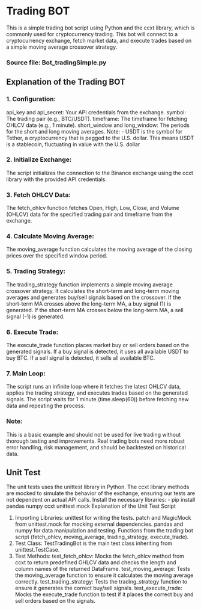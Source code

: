 # Trading BOT
This is a simple trading bot script using Python and the ccxt library, which is commonly used for cryptocurrency trading. 
This bot will connect to a cryptocurrency exchange, fetch market data, and execute trades based on a simple moving average crossover strategy.
### Source file: Bot_tradingSimple.py 
## Explanation of the Trading BOT
### 1.	Configuration:
api_key and api_secret: Your API credentials from the exchange.
symbol: The trading pair (e.g., BTC/USDT). timeframe: The timeframe for fetching OHLCV data (e.g., 1 minute).
short_window and long_window: The periods for the short and long moving averages. Note: - USDT is the symbol for Tether, a cryptocurrency that is pegged to the U.S. dollar. This means USDT is a stablecoin, fluctuating in value with the U.S. dollar
### 2.	Initialize Exchange:
The script initializes the connection to the Binance exchange using the ccxt library with the provided API credentials.
### 3.	Fetch OHLCV Data:
The fetch_ohlcv function fetches Open, High, Low, Close, and Volume (OHLCV) data for the specified trading pair and timeframe from the exchange.
### 4.	Calculate Moving Average:
The moving_average function calculates the moving average of the closing prices over the specified window period.
### 5.	Trading Strategy:
  The trading_strategy function implements a simple moving average crossover strategy. It calculates the short-term and long-term moving averages and generates buy/sell signals based on the crossover. If the short-term MA crosses above the long-term MA, a buy signal (1) is generated.
If the short-term MA crosses below the long-term MA, a sell signal (-1) is generated.
### 6.	Execute Trade:
The execute_trade function places market buy or sell orders based on the generated signals.
If a buy signal is detected, it uses all available USDT to buy BTC.
If a sell signal is detected, it sells all available BTC.
### 7.	Main Loop:
  The script runs an infinite loop where it fetches the latest OHLCV data, applies the trading strategy, and executes trades based on the generated signals.
  The script waits for 1 minute (time.sleep(60)) before fetching new data and repeating the process.
### Note:
This is a basic example and should not be used for live trading without thorough testing and improvements. Real trading bots need more robust error handling, risk management, and should be backtested on historical data.

## Unit Test
The unit tests uses the unittest library in Python. 
The ccxt library methods are mocked to simulate the behavior of the exchange, ensuring our tests are not dependent on actual API calls. 
Install the necessary libraries: - pip install pandas numpy ccxt unittest mock
Explanation of the Unit Test Script

1.	Importing Libraries:
unittest for writing the tests.
patch and MagicMock from unittest.mock for mocking external dependencies. pandas and numpy for data manipulation and testing.
Functions from the trading bot script (fetch_ohlcv, moving_average, trading_strategy, execute_trade).
2.	Test Class:
TestTradingBot is the main test class inheriting from unittest.TestCase.
3.	Test Methods:
  test_fetch_ohlcv: Mocks the fetch_ohlcv method from ccxt to return predefined OHLCV data and checks the length and column names of the returned DataFrame.
  test_moving_average: Tests the moving_average function to ensure it calculates the moving average correctly.
  test_trading_strategy: Tests the trading_strategy function to ensure it generates the correct buy/sell signals.
  test_execute_trade: Mocks the execute_trade function to test if it places the correct buy and sell orders based on the signals.
